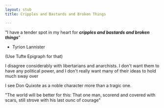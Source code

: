 ```yaml
---
layout: stub
title: Cripples and Bastards and Broken Things

---
```

"I have a tender spot in my heart for **_cripples and bastards and broken things_**"

* Tyrion Lannister

(Use Tufte Epigraph for that)

I disagree considerably with libertarians and anarchists. I don't want them to have any political power, and I don't really want many of their ideas to hold much sway over 

I see Don Quixote as a noble character more than a tragic one.

"The world will be better for this: That one man, scorend and covered with scars, still strove with his last ounc of courage"
